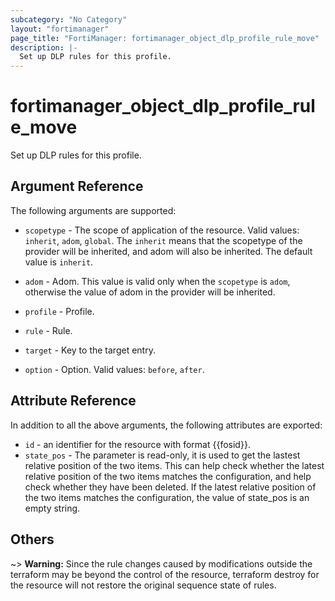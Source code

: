 ```yaml
---
subcategory: "No Category"
layout: "fortimanager"
page_title: "FortiManager: fortimanager_object_dlp_profile_rule_move"
description: |-
  Set up DLP rules for this profile.
---
```


# fortimanager_object_dlp_profile_rule_move
Set up DLP rules for this profile.

## Argument Reference


The following arguments are supported:

* `scopetype` - The scope of application of the resource. Valid values: `inherit`, `adom`, `global`. The `inherit` means that the scopetype of the provider will be inherited, and adom will also be inherited. The default value is `inherit`.
* `adom` - Adom. This value is valid only when the `scopetype` is `adom`, otherwise the value of adom in the provider will be inherited.
* `profile` - Profile.
* `rule` - Rule.

* `target` - Key to the target entry.
* `option` - Option. Valid values: `before`, `after`.


## Attribute Reference

In addition to all the above arguments, the following attributes are exported:
* `id` - an identifier for the resource with format {{fosid}}.
* `state_pos` - The parameter is read-only, it is used to get the lastest relative position of the two items. This can help check whether the latest relative position of the two items matches the configuration, and help check whether they have been deleted. If the latest relative position of the two items matches the configuration, the value of state_pos is an empty string.

## Others

~> **Warning:** Since the rule changes caused by modifications outside the terraform may be beyond the control of the resource, terraform destroy for the resource will not restore the original sequence state of rules.
